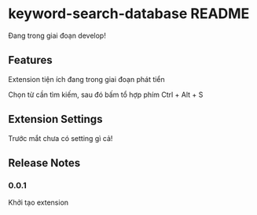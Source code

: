 # keyword-search-database README

Đang trong giai đoạn develop!

## Features

Extension tiện ích đang trong giai đoạn phát tiển

Chọn từ cần tìm kiếm, sau đó bấm tổ hợp phím Ctrl + Alt + S

## Extension Settings

Trước mắt chưa có setting gì cả!

## Release Notes
### 0.0.1

Khởi tạo extension
